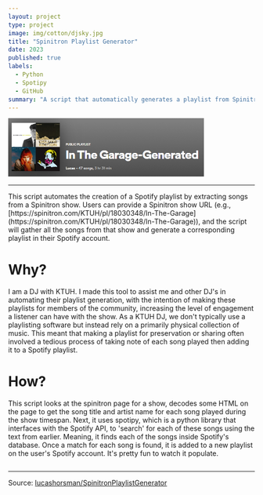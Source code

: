 ```yaml
---
layout: project
type: project
image: img/cotton/djsky.jpg
title: "Spinitron Playlist Generator"
date: 2023
published: true
labels:
  - Python
  - Spotipy
  - GitHub
summary: "A script that automatically generates a playlist from Spinitron."
---
```

<img width= "400px" src="../img/cotton/spotifyplaylist.png" class="img-thumbnail" >

<hr>
This script automates the creation of a Spotify playlist by extracting songs from a Spinitron show. Users can provide a Spinitron show URL (e.g., [https://spinitron.com/KTUH/pl/18030348/In-The-Garage](https://spinitron.com/KTUH/pl/18030348/In-The-Garage)), and the script will gather all the songs from that show and generate a corresponding playlist in their Spotify account.

# Why?

I am a DJ with KTUH. I made this tool to assist me and other DJ's in automating their playlist generation, with the intention of making these playlists for members of the community, increasing the level of engagement a listener can have with the show. As a KTUH DJ, we don't typically use a playlisting software but instead rely on a primarily physical collection of music. This meant that making a playlist for preservation or sharing often involved a tedious process of taking note of each song played then adding it to a Spotify playlist. 

# How?

This script looks at the spinitron page for a show, decodes some HTML on the page to get the song title and artist name for each song played during the show timespan. Next, it uses spotipy, which is a python library that interfaces with the Spotify API, to 'search' for each of these songs using the text from earlier. Meaning, it finds each of the songs inside Spotify's database. Once a match for each song is found, it is added to a new playlist on the user's Spotify account. It's pretty fun to watch it populate.


<pre>
</pre>

<hr>

Source: <a href="https://github.com/lucashorsman/SpinitronPlaylistGenerator"><i class="large github icon "></i>lucashorsman/SpinitronPlaylistGenerator</a>
